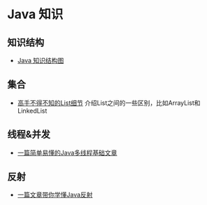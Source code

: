 # Java 知识

## 知识结构

* [Java 知识结构图](https://www.cnblogs.com/mailaidedt/p/5461591.html)

## 集合

* [高手不得不知的List细节](https://mp.weixin.qq.com/s/lCmj6pAocbUiiQmaqfJ1Fg) 介绍List之间的一些区别，比如ArrayList和LinkedList

## 线程&并发

* [一篇简单易懂的Java多线程基础文章](https://mp.weixin.qq.com/s?__biz=MzA5MzI3NjE2MA==&mid=2650245349&idx=1&sn=9488549af471f3f0ee8a564a3c1516d8&chksm=8863798abf14f09cc5999fd7ff9b8af31f824266513da802aa3be3d2d6c41ca9d809a8714468&xtrack=1&scene=0&subscene=131&clicktime=1553648630&ascene=7&devicetype=android-28&version=2700033b&nettype=ctnet&abtest_cookie=AwABAAoACwATAAQAI5ceAFaZHgDAmR4A3JkeAAAA&lang=zh_CN&pass_ticket=WUZw9KLx3SitUmBAZTZsUEYBCJtQDNgkE%2BNF4RSSSU4%3D&wx_header=1)

## 反射

* [一篇文章带你学懂Java反射](https://mp.weixin.qq.com/s/PYjFA1v_mwMpyKACI3B9PQ)

